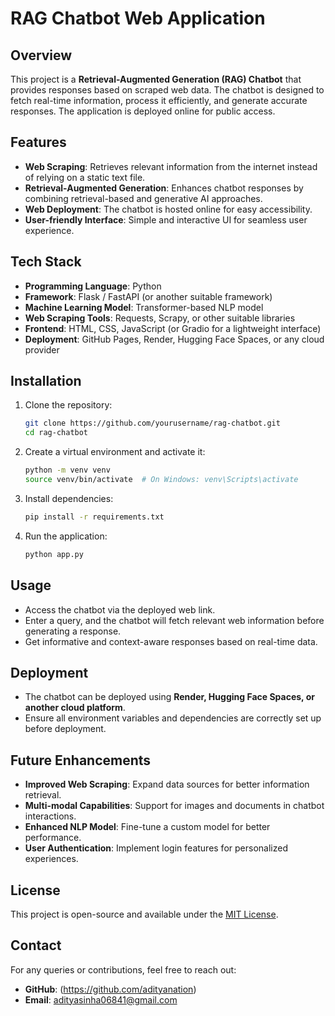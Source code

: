 # RAG Chatbot Web Application

## Overview
This project is a **Retrieval-Augmented Generation (RAG) Chatbot** that provides responses based on scraped web data. The chatbot is designed to fetch real-time information, process it efficiently, and generate accurate responses. The application is deployed online for public access.

## Features
- **Web Scraping**: Retrieves relevant information from the internet instead of relying on a static text file.
- **Retrieval-Augmented Generation**: Enhances chatbot responses by combining retrieval-based and generative AI approaches.
- **Web Deployment**: The chatbot is hosted online for easy accessibility.
- **User-friendly Interface**: Simple and interactive UI for seamless user experience.

## Tech Stack
- **Programming Language**: Python
- **Framework**: Flask / FastAPI (or another suitable framework)
- **Machine Learning Model**: Transformer-based NLP model
- **Web Scraping Tools**: Requests, Scrapy, or other suitable libraries
- **Frontend**: HTML, CSS, JavaScript (or Gradio for a lightweight interface)
- **Deployment**: GitHub Pages, Render, Hugging Face Spaces, or any cloud provider

## Installation
1. Clone the repository:
   ```bash
   git clone https://github.com/yourusername/rag-chatbot.git
   cd rag-chatbot
   ```
2. Create a virtual environment and activate it:
   ```bash
   python -m venv venv
   source venv/bin/activate  # On Windows: venv\Scripts\activate
   ```
3. Install dependencies:
   ```bash
   pip install -r requirements.txt
   ```
4. Run the application:
   ```bash
   python app.py
   ```

## Usage
- Access the chatbot via the deployed web link.
- Enter a query, and the chatbot will fetch relevant web information before generating a response.
- Get informative and context-aware responses based on real-time data.

## Deployment
- The chatbot can be deployed using **Render, Hugging Face Spaces, or another cloud platform**.
- Ensure all environment variables and dependencies are correctly set up before deployment.

## Future Enhancements
- **Improved Web Scraping**: Expand data sources for better information retrieval.
- **Multi-modal Capabilities**: Support for images and documents in chatbot interactions.
- **Enhanced NLP Model**: Fine-tune a custom model for better performance.
- **User Authentication**: Implement login features for personalized experiences.

## License
This project is open-source and available under the [MIT License](LICENSE).

## Contact
For any queries or contributions, feel free to reach out:
- **GitHub**: (https://github.com/adityanation)
- **Email**: adityasinha06841@gmail.com


